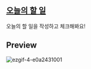 [오늘의 할 일](https://24todolist-yammyams-projects.vercel.app)
---
오늘의 할 일을 작성하고 체크해봐요!


Preview
---
![ezgif-4-e0a2431001](https://github.com/yammyam/24TodoList/assets/96424434/7fb20afc-c4ca-457c-b3a2-3383fb58d295)
